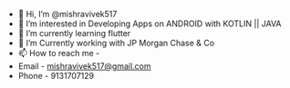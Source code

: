 - 👋 Hi, I’m @mishravivek517
- 👀 I’m interested in Developing Apps on ANDROID with KOTLIN || JAVA
- 🌱 I’m currently learning flutter
- 💞️ I’m Currently working with JP Morgan Chase & Co
- 📫 How to reach me  - 
- Email - mishravivek517@gmail.com
- Phone - 9131707129

<!---
mishravivek517/mishravivek517 is a ✨ special ✨ repository because its `README.md` (this file) appears on your GitHub profile.
You can click the Preview link to take a look at your changes.
--->

